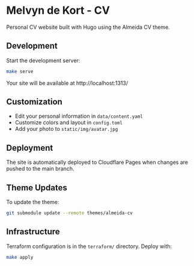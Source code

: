 # Melvyn de Kort - CV

Personal CV website built with Hugo using the Almeida CV theme.

## Development

Start the development server:
```bash
make serve
```

Your site will be available at http://localhost:1313/

## Customization

- Edit your personal information in `data/content.yaml`
- Customize colors and layout in `config.toml`
- Add your photo to `static/img/avatar.jpg`

## Deployment

The site is automatically deployed to Cloudflare Pages when changes are pushed to the main branch.

## Theme Updates

To update the theme:
```bash
git submodule update --remote themes/almeida-cv
```

## Infrastructure

Terraform configuration is in the `terraform/` directory. Deploy with:
```bash
make apply
```
